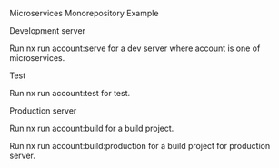 Microservices Monorepository Example

Development server

Run nx run account:serve for a dev server where account is one of microservices.

Test

Run nx run account:test for test. 

Production server

Run nx run account:build for a build project.

Run nx run account:build:production for a build project for production server.
